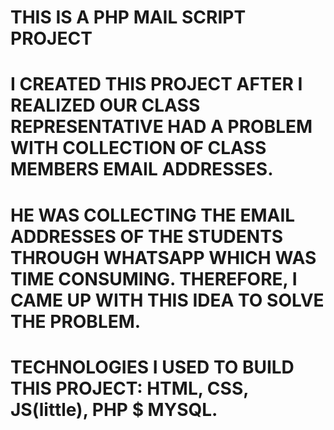 # THIS IS A PHP MAIL SCRIPT PROJECT

# I CREATED THIS PROJECT AFTER I REALIZED OUR CLASS REPRESENTATIVE HAD A PROBLEM WITH COLLECTION OF CLASS MEMBERS EMAIL ADDRESSES.

# HE WAS COLLECTING THE EMAIL ADDRESSES OF THE STUDENTS THROUGH WHATSAPP WHICH WAS TIME CONSUMING. THEREFORE, I CAME UP WITH THIS IDEA TO SOLVE THE PROBLEM.

# TECHNOLOGIES I USED TO BUILD THIS PROJECT: HTML, CSS, JS(little), PHP $ MYSQL.
